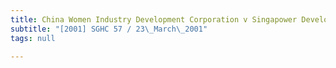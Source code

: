```yaml
---
title: China Women Industry Development Corporation v Singapower Development Pte Ltd
subtitle: "[2001] SGHC 57 / 23\_March\_2001"
tags: null

---
```


